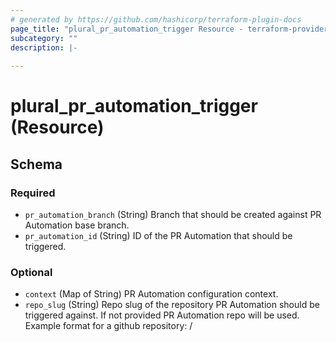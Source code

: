```yaml
---
# generated by https://github.com/hashicorp/terraform-plugin-docs
page_title: "plural_pr_automation_trigger Resource - terraform-provider-plural"
subcategory: ""
description: |-
  
---
```


# plural_pr_automation_trigger (Resource)





<!-- schema generated by tfplugindocs -->
## Schema

### Required

- `pr_automation_branch` (String) Branch that should be created against PR Automation base branch.
- `pr_automation_id` (String) ID of the PR Automation that should be triggered.

### Optional

- `context` (Map of String) PR Automation configuration context.
- `repo_slug` (String) Repo slug of the repository PR Automation should be triggered against. If not provided PR Automation repo will be used. Example format for a github repository: <userOrOrg>/<repoName>
